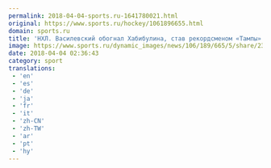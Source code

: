 ```yaml
---
permalink: 2018-04-04-sports.ru-1641780021.html
original: https://www.sports.ru/hockey/1061896655.html
domain: sports.ru
title: 'НХЛ. Василевский обогнал Хабибулина, став рекордсменом «Тампы» по шатаутам за сезон'
image: https://www.sports.ru/dynamic_images/news/106/189/665/5/share/230a6b.png
date: 2018-04-04 02:36:43
category: sport
translations: 
 - 'en'
 - 'es'
 - 'de'
 - 'ja'
 - 'fr'
 - 'it'
 - 'zh-CN'
 - 'zh-TW'
 - 'ar'
 - 'pt'
 - 'hy'
---
```


